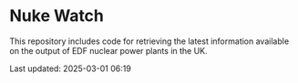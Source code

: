 # Nuke Watch

This repository includes code for retrieving the latest information available on the output of EDF nuclear power plants in the UK.

Last updated: 2025-03-01 06:19